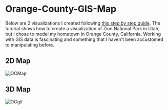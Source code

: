 # Orange-County-GIS-Map

Below are 2 visualizations I created following [this step by step guide](https://www.tylermw.com/a-step-by-step-guide-to-making-3d-maps-with-satellite-imagery-in-r/).  The tutorial shows how to create a visualization of Zion National Park in Utah, but I chose to model my hometown in Orange County, California.  Working with GIS data is fascinating and something that I haven't been accustomed to manipulating before.

## 2D Map
![OCMap](https://user-images.githubusercontent.com/16946556/81886959-e8929980-9552-11ea-9c69-b66bde913998.png)

## 3D Map
![OCgif](https://user-images.githubusercontent.com/16946556/81886934-d4e73300-9552-11ea-968f-ccdab95f9502.gif)
